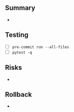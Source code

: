 ## Summary
-

## Testing
- [ ] `pre-commit run --all-files`
- [ ] `pytest -q`

## Risks
-

## Rollback
-
